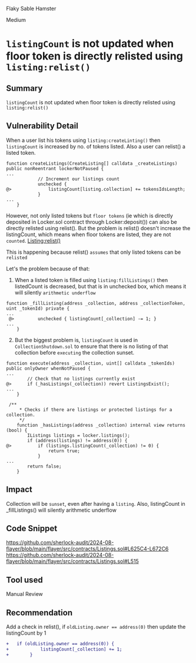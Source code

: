 Flaky Sable Hamster

Medium

# `listingCount` is not updated when floor token is directly relisted using `listing:relist()`

## Summary
`listingCount` is not updated when floor token is directly relisted using `listing:relist()`

## Vulnerability Detail
When a user list his tokens using `listing:createLinting()` then `listingCount` is increased by no. of tokens listed. Also a user can relist() a listed token. 
```solidity
function createListings(CreateListing[] calldata _createListings) public nonReentrant lockerNotPaused {
...
            // Increment our listings count
            unchecked {
@>              listingCount[listing.collection] += tokensIdsLength;
            }
...
    }
```

However, not only listed tokens but `floor tokens` (ie which is directly deposited in Locker.sol contract through Locker:deposit()) can also be directly relisted using relist(). But the problem is relist() doesn't increase the listingCount, which means when floor tokens are listed, they are not `counted`.
[Listing:relist()](https://github.com/sherlock-audit/2024-08-flayer/blob/main/flayer/src/contracts/Listings.sol#L625C5-L672C6)

This is happening because relist() `assumes` that only listed tokens can be `relisted`

Let's the problem because of that:
1. When a listed token is filled using `listing:fillListings()` then listedCount is decreased, but that is in unchecked box, which means it will silently `arithmetic underflow`
```solidity
function _fillListing(address _collection, address _collectionToken, uint _tokenId) private {
...
 @>         unchecked { listingCount[_collection] -= 1; }
...
    }
```
2. But the biggest problem is, `listingCount` is used in `CollectionShutdown.sol` to ensure that there is no listing of that collection before `executing` the collection sunset.
```solidity
function execute(address _collection, uint[] calldata _tokenIds) public onlyOwner whenNotPaused {
...
        // Check that no listings currently exist
@>      if (_hasListings(_collection)) revert ListingsExist();
...
    }
```
```solidity
 /**
     * Checks if there are listings or protected listings for a collection.
     */
    function _hasListings(address _collection) internal view returns (bool) {
        IListings listings = locker.listings();
        if (address(listings) != address(0)) {
@>          if (listings.listingCount(_collection) != 0) {
                return true;
            }
...
        return false;
    }
```

## Impact
Collection will be `sunset`, even after having a `listing`. Also, listingCount in _fillListings() will silently arithmetic underflow

## Code Snippet
https://github.com/sherlock-audit/2024-08-flayer/blob/main/flayer/src/contracts/Listings.sol#L625C4-L672C6
https://github.com/sherlock-audit/2024-08-flayer/blob/main/flayer/src/contracts/Listings.sol#L515

## Tool used
Manual Review

## Recommendation
Add a check in relist(),  if `oldListing.owner == address(0)` then update the listingCount by 1
```diff
+   if (oldListing.owner == address(0)) {
+            listingCount[_collection] += 1;
+        }
```